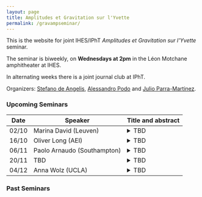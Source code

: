 ```yaml
---
layout: page
title: Amplitudes et Gravitation sur l'Yvette
permalink: /gravampseminar/
---
```



This is the website for joint IHES/IPhT *Amplitudes et Gravitation sur l'Yvette* seminar. 

The seminar is biweekly, on **Wednesdays at 2pm** in the Léon Motchane amphitheater at IHES. 

In alternating weeks there is a joint journal club at IPhT.

Organizers: [Stefano de Angelis](mailto:stefano.de-angelis@ipht.fr), [Alessandro Podo](mailto:dkosmopoulos@physics.ucla.edu) and [Julio Parra-Martinez](mailto:ap3964@columbia.edu). 


### Upcoming Seminars ###

| Date  | Speaker                     | Title and abstract                                   |
|-------|-----------------------------|------------------------------------------------------|
| 02/10 | Marina David (Leuven)       | <details><summary>TBD</summary><br>Abstract</details>|
| 16/10 | Oliver Long (AEI)           | <details><summary>TBD</summary><br>Abstract</details>|
| 06/11 | Paolo Arnaudo (Southampton) | <details><summary>TBD</summary><br>Abstract</details>|
| 20/11 | TBD                         | <details><summary>TBD</summary><br>Abstract</details>|
| 04/12 | Anna Wolz (UCLA)            | <details><summary>TBD</summary><br>Abstract</details>|

### Past Seminars ###
